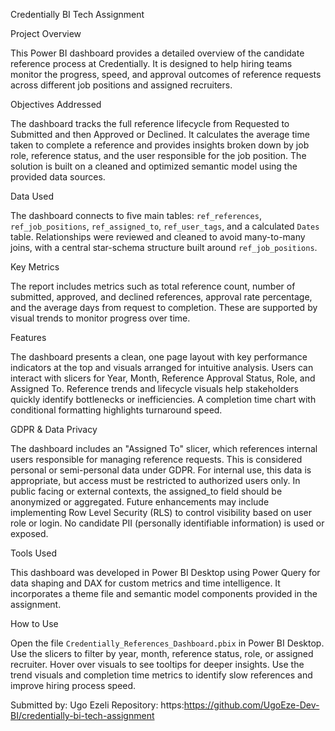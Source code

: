 Credentially BI Tech Assignment

Project Overview

This Power BI dashboard provides a detailed overview of the candidate reference process at Credentially. It is designed to help hiring teams monitor the progress, speed, and approval outcomes of reference requests across different job positions and assigned recruiters.

Objectives Addressed

The dashboard tracks the full reference lifecycle from Requested to Submitted and then Approved or Declined. It calculates the average time taken to complete a reference and provides insights broken down by job role, reference status, and the user responsible for the job position. The solution is built on a cleaned and optimized semantic model using the provided data sources.

Data Used

The dashboard connects to five main tables: `ref_references`, `ref_job_positions`, `ref_assigned_to`, `ref_user_tags`, and a calculated `Dates` table. Relationships were reviewed and cleaned to avoid many-to-many joins, with a central star-schema structure built around `ref_job_positions`.

Key Metrics

The report includes metrics such as total reference count, number of submitted, approved, and declined references, approval rate percentage, and the average days from request to completion. These are supported by visual trends to monitor progress over time.

Features

The dashboard presents a clean, one page layout with key performance indicators at the top and visuals arranged for intuitive analysis. Users can interact with slicers for Year, Month, Reference Approval Status, Role, and Assigned To. Reference trends and lifecycle visuals help stakeholders quickly identify bottlenecks or inefficiencies. A completion time chart with conditional formatting highlights turnaround speed.

GDPR & Data Privacy

The dashboard includes an "Assigned To" slicer, which references internal users responsible for managing reference requests. This is considered personal or semi-personal data under GDPR. For internal use, this data is appropriate, but access must be restricted to authorized users only. In public facing or external contexts, the assigned_to field should be anonymized or aggregated. Future enhancements may include implementing Row Level Security (RLS) to control visibility based on user role or login. No candidate PII (personally identifiable information) is used or exposed.

Tools Used

This dashboard was developed in Power BI Desktop using Power Query for data shaping and DAX for custom metrics and time intelligence. It incorporates a theme file and semantic model components provided in the assignment.

How to Use

Open the file `Credentially_References_Dashboard.pbix` in Power BI Desktop. Use the slicers to filter by year, month, reference status, role, or assigned recruiter. Hover over visuals to see tooltips for deeper insights. Use the trend visuals and completion time metrics to identify slow references and improve hiring process speed.


Submitted by: Ugo Ezeli 
Repository: https:https://github.com/UgoEze-Dev-BI/credentially-bi-tech-assignment 
